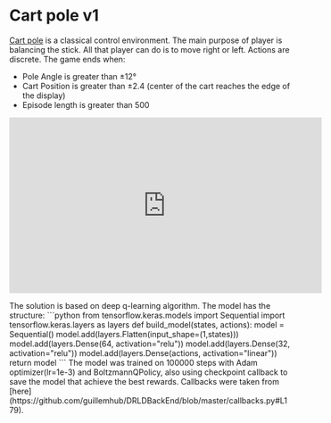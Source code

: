 # Cart pole v1
[Cart pole](https://www.gymlibrary.ml/environments/classic_control/cart_pole/) is a classical control environment. 
The main purpose of player is balancing the stick. All that player can do is to move right or left. Actions are discrete.
The game ends when:
<ul>
    <li>Pole Angle is greater than ±12°</li>
    <li>Cart Position is greater than ±2.4 (center of the cart reaches the edge of the display)</li>
    <li>Episode length is greater than 500</li>
</ul>
<p align="center">
    <iframe width="560" height="315" src="https://www.youtube.com/embed/-0jJZjB42ZU" title="YouTube video player" frameborder="0" allow="accelerometer; autoplay; clipboard-write; encrypted-media; gyroscope; picture-in-picture" allowfullscreen></iframe>
</p>
The solution is based on deep q-learning algorithm. The model has the structure:
```python
from tensorflow.keras.models import Sequential
import tensorflow.keras.layers as layers
def build_model(states, actions):
    model = Sequential()
    model.add(layers.Flatten(input_shape=(1,states)))
    model.add(layers.Dense(64, activation="relu"))
    model.add(layers.Dense(32, activation="relu"))
    model.add(layers.Dense(actions, activation="linear"))
    return model
```
The model was trained on 100000 steps with Adam optimizer(lr=1e-3) and BoltzmannQPolicy, also using checkpoint callback
to save the model that achieve the best rewards. Callbacks were taken from [here](https://github.com/guillemhub/DRLDBackEnd/blob/master/callbacks.py#L179).
